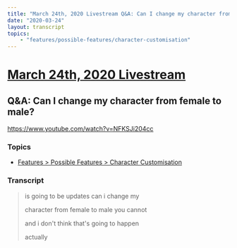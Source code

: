 ```yaml
---
title: "March 24th, 2020 Livestream Q&A: Can I change my character from female to male?"
date: "2020-03-24"
layout: transcript
topics:
    - "features/possible-features/character-customisation"
---
```

# [March 24th, 2020 Livestream](../2020-03-24.md)
## Q&A: Can I change my character from female to male?
https://www.youtube.com/watch?v=NFKSJi204cc

### Topics
* [Features > Possible Features > Character Customisation](../topics/features/possible-features/character-customisation.md)

### Transcript

> is going to be updates can i change my
>
> character from female to male you cannot
>
> and i don't think that's going to happen
>
> actually
>
